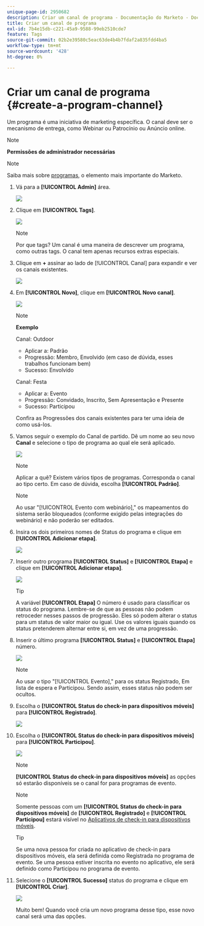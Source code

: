 ```yaml
---
unique-page-id: 2950682
description: Criar um canal de programa - Documentação do Marketo - Documentação do produto
title: Criar um canal de programa
exl-id: 7b4e15db-c221-45a9-9588-99eb2510cde7
feature: Tags
source-git-commit: 02b2e39580c5eac63de4b4b7fdaf2a835fdd4ba5
workflow-type: tm+mt
source-wordcount: '428'
ht-degree: 0%

---
```


# Criar um canal de programa {#create-a-program-channel}

Um programa é uma iniciativa de marketing específica. O canal deve ser o mecanismo de entrega, como Webinar ou Patrocínio ou Anúncio online.

>[!NOTE]
>
>**Permissões de administrador necessárias**

>[!NOTE]
>
>Saiba mais sobre [programas](/help/marketo/product-docs/core-marketo-concepts/programs/creating-programs/understanding-programs.md), o elemento mais importante do Marketo.

1. Vá para a **[!UICONTROL Admin]** área.

   ![](assets/create-a-program-channel-1.png)

1. Clique em **[!UICONTROL Tags]**.

   ![](assets/create-a-program-channel-2.png)

   >[!NOTE]
   >
   >Por que tags? Um canal é uma maneira de descrever um programa, como outras tags. O canal tem apenas recursos extras especiais.

1. Clique em **+** assinar ao lado de [!UICONTROL Canal] para expandir e ver os canais existentes.

   ![](assets/create-a-program-channel-3.png)

1. Em **[!UICONTROL Novo]**, clique em **[!UICONTROL Novo canal]**.

   ![](assets/create-a-program-channel-4.png)

   >[!NOTE]
   >
   >**Exemplo**
   >
   >Canal: Outdoor
   >
   >* Aplicar a: Padrão
   >* Progressão: Membro, Envolvido (em caso de dúvida, esses trabalhos funcionam bem)
   >* Sucesso: Envolvido
   >
   >Canal: Festa
   >
   >* Aplicar a: Evento
   >* Progressão: Convidado, Inscrito, Sem Apresentação e Presente
   >* Sucesso: Participou
   >
   >Confira as Progressões dos canais existentes para ter uma ideia de como usá-los.

1. Vamos seguir o exemplo do Canal de partido. Dê um nome ao seu novo **Canal** e selecione o tipo de programa ao qual ele será aplicado.

   ![](assets/create-a-program-channel-5.png)

   >[!NOTE]
   >
   >Aplicar a quê? Existem vários tipos de programas. Corresponda o canal ao tipo certo. Em caso de dúvida, escolha **[!UICONTROL Padrão]**.

   >[!NOTE]
   >
   >Ao usar &quot;[!UICONTROL Evento com webinário],&quot; os mapeamentos do sistema serão bloqueados (conforme exigido pelas integrações do webinário) e não poderão ser editados.

1. Insira os dois primeiros nomes de Status do programa e clique em **[!UICONTROL Adicionar etapa]**.

   ![](assets/create-a-program-channel-6.png)

1. Inserir outro programa **[!UICONTROL Status]** e **[!UICONTROL Etapa]** e clique em **[!UICONTROL Adicionar etapa]**.

   ![](assets/create-a-program-channel-7.png)

   >[!TIP]
   >
   >A variável **[!UICONTROL Etapa]** O número é usado para classificar os status do programa. Lembre-se de que as pessoas não podem retroceder nesses passos de progressão. Eles só podem alterar o status para um status de valor maior ou igual. Use os valores iguais quando os status pretenderem alternar entre si, em vez de uma progressão.

1. Inserir o último programa **[!UICONTROL Status]** e **[!UICONTROL Etapa]** número.

   ![](assets/create-a-program-channel-8.png)

   >[!NOTE]
   >
   >Ao usar o tipo &quot;[!UICONTROL Evento],&quot; para os status Registrado, Em lista de espera e Participou. Sendo assim, esses status não podem ser ocultos.

1. Escolha o **[!UICONTROL Status do check-in para dispositivos móveis]** para **[!UICONTROL Registrado]**.

   ![](assets/create-a-program-channel-9.png)

1. Escolha o **[!UICONTROL Status do check-in para dispositivos móveis]** para **[!UICONTROL Participou]**.

   ![](assets/create-a-program-channel-10.png)

   >[!NOTE]
   >
   >**[!UICONTROL Status do check-in para dispositivos móveis]** as opções só estarão disponíveis se o canal for para programas de evento.

   >[!NOTE]
   >
   >Somente pessoas com um **[!UICONTROL Status do check-in para dispositivos móveis]** de **[!UICONTROL Registrado]** e **[!UICONTROL Participou]** estará visível no [Aplicativos de check-in para dispositivos móveis](/help/marketo/product-docs/core-marketo-concepts/mobile-apps/event-check-in/event-check-in-overview.md).

   >[!TIP]
   >
   >Se uma nova pessoa for criada no aplicativo de check-in para dispositivos móveis, ela será definida como Registrada no programa de evento. Se uma pessoa estiver inscrita no evento no aplicativo, ele será definido como Participou no programa de evento.

1. Selecione o **[!UICONTROL Sucesso]** status do programa e clique em **[!UICONTROL Criar]**.

   ![](assets/create-a-program-channel-11.png)

   Muito bem! Quando você cria um novo programa desse tipo, esse novo canal será uma das opções.
